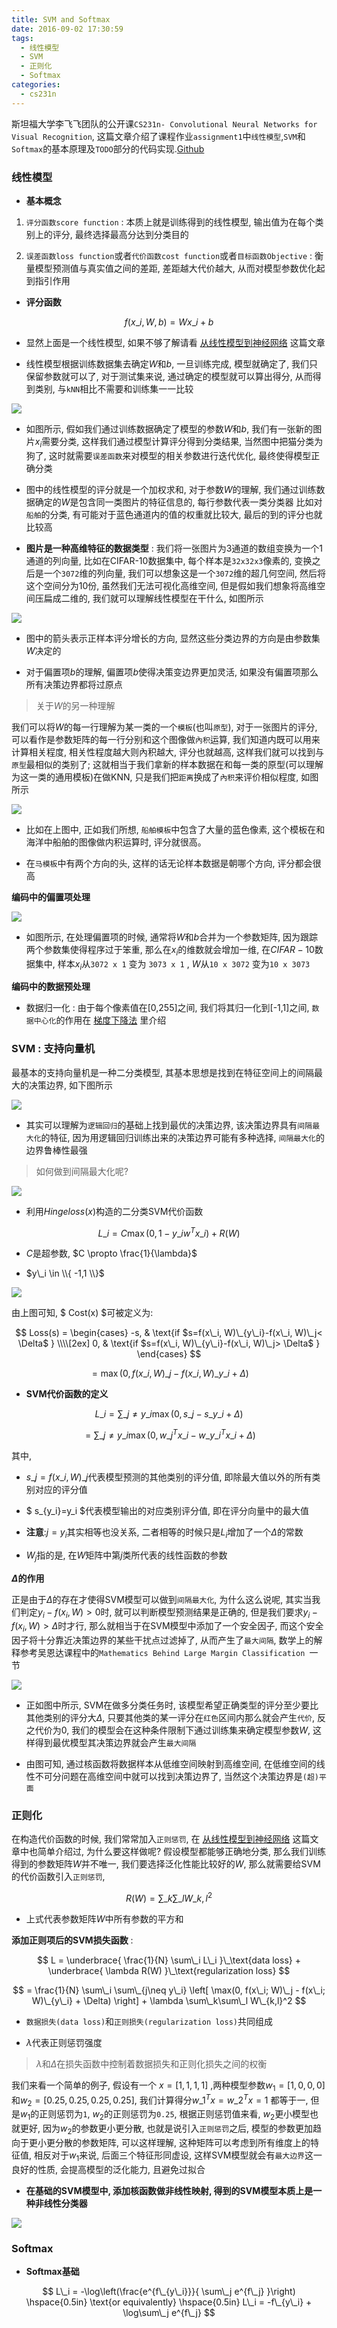 ```yaml
---
title: SVM and Softmax
date: 2016-09-02 17:30:59
tags:
  - 线性模型
  - SVM
  - 正则化
  - Softmax
categories:
  - cs231n
---
```

斯坦福大学李飞飞团队的公开课`CS231n- Convolutional Neural Networks for Visual Recognition`, 这篇文章介绍了课程作业`assignment1`中`线性模型`,`SVM`和`Softmax`的基本原理及`TODO`部分的代码实现.[Github](https://github.com/Simshang/CS231n)
<!--more-->

### **线性模型** 

- **基本概念**

1. `评分函数score function` : 本质上就是训练得到的线性模型, 输出值为在每个类别上的评分, 最终选择最高分达到分类目的

2. `误差函数loss function`或者`代价函数cost function`或者`目标函数Objective` : 衡量模型预测值与真实值之间的差距, 差距越大代价越大, 从而对模型参数优化起到指引作用

- **评分函数**

$$ f(x\_i, W, b) =  W x\_i + b $$

- 显然上面是一个线性模型, 如果不够了解请看 [从线性模型到神经网络](http://simtalk.cn/2016/08/23/%E4%BB%8E%E7%BA%BF%E6%80%A7%E6%A8%A1%E5%9E%8B%E5%88%B0%E7%A5%9E%E7%BB%8F%E7%BD%91%E7%BB%9C/) 这篇文章

- 线性模型根据训练数据集去确定$W$和$b$, 一旦训练完成, 模型就确定了, 我们只保留参数就可以了, 对于测试集来说, 通过确定的模型就可以算出得分, 从而得到类别, 与`kNN`相比不需要和训练集一一比较

![](/img/SVM-and-Softmax/imagemap.jpg)

- 如图所示, 假如我们通过训练数据确定了模型的参数$W$和$b$, 我们有一张新的图片$x_i$需要分类, 这样我们通过模型计算评分得到分类结果, 当然图中把猫分类为狗了, 这时就需要`误差函数`来对模型的相关参数进行迭代优化, 最终使得模型正确分类

- 图中的线性模型的评分就是一个加权求和, 对于参数$W$的理解, 我们通过训练数据确定的$W$是包含同一类图片的特征信息的, 每行参数代表一类分类器 比如对`船舶`的分类, 有可能对于蓝色通道内的值的权重就比较大, 最后的到的评分也就比较高

- **图片是一种高维特征的数据类型** : 我们将一张图片为3通道的数组变换为一个1通道的列向量, 比如在CIFAR-10数据集中, 每个样本是`32x32x3`像素的, 变换之后是一个`3072`维的列向量, 我们可以想象这是一个`3072`维的超几何空间, 然后将这个空间分为10份, 虽然我们无法可视化高维空间, 但是假如我们想象将高维空间压扁成二维的, 我们就可以理解线性模型在干什么, 如图所示

![](/img/SVM-and-Softmax/pixelspace.jpeg)

- 图中的箭头表示正样本评分增长的方向, 显然这些分类边界的方向是由参数集$W$决定的

- 对于偏置项$b$的理解, 偏置项$b$使得决策变边界更加灵活, 如果没有偏置项那么所有决策边界都将过原点 

> 关于$W$的另一种理解

我们可以将$W$的每一行理解为某一类的一个`模板`(也叫`原型`), 对于一张图片的评分, 可以看作是参数矩阵的每一行分别和这个图像做`內积`运算, 我们知道内既可以用来计算相关程度, 相关性程度越大则內积越大, 评分也就越高, 这样我们就可以找到与`原型`最相似的类别了; 这就相当于我们拿新的样本数据在和每一类的原型(可以理解为这一类的通用模板)在做KNN, 只是我们把`距离`换成了`內积`来评价相似程度, 如图所示

![](/img/SVM-and-Softmax/templates.jpg)

- 比如在上图中, 正如我们所想, `船舶模板`中包含了大量的蓝色像素, 这个模板在和海洋中船舶的图像做内积运算时, 评分就很高。

- 在`马模板`中有两个方向的头, 这样的话无论样本数据是朝哪个方向, 评分都会很高

**编码中的偏置项处理**

![](/img/SVM-and-Softmax/wb.jpeg)

- 如图所示, 在处理偏置项的时候, 通常将$W$和$b$合并为一个参数矩阵, 因为跟踪两个参数集使得程序过于笨重, 那么在$x_i$的维数就会增加一维, 在$CIFAR-10$数据集中, 样本$x_i$从`3072 x 1` 变为 `3073 x 1` , $W$从`10 x 3072` 变为`10 x 3073`

**编码中的数据预处理**

- 数据归一化 : 由于每个像素值在[0,255]之间, 我们将其归一化到[-1,1]之间, `数据中心化`的作用在 [梯度下降法]() 里介绍

### **SVM : 支持向量机**

最基本的支持向量机是一种二分类模型, 其基本思想是找到在特征空间上的间隔最大的决策边界, 如下图所示

![](/img/SVM-and-Softmax/hsvm.png)

- 其实可以理解为`逻辑回归`的基础上找到最优的决策边界, 该决策边界具有`间隔最大化`的特征, 因为用逻辑回归训练出来的决策边界可能有多种选择, `间隔最大化`的边界鲁棒性最强

> 如何做到间隔最大化呢?

![](/img/SVM-and-Softmax/svmloss.jpg)

- 利用$Hinge loss(x)$构造的二分类SVM代价函数

$$ L\_i = C \max(0, 1 - y\_i w^Tx\_i) + R(W) $$

- $C$是超参数, $C \propto \frac{1}{\lambda}$

- $y\_i \in \\{ -1,1 \\}$

![](/img/SVM-and-Softmax/LossFunctions.png)

由上图可知, $ Cost(x) $可被定义为:

$$
 Loss(s) =
    \begin{cases}
    -s,  & \text{if $s=f(x\_i, W)\_{y\_i}-f(x\_i, W)\_j< \Delta$ } \\\\[2ex]
    0,   & \text{if $s=f(x\_i, W)\_{y\_i}-f(x\_i, W)\_j> \Delta$ }
    \end{cases}
$$

$$ =\max(0, f(x\_i, W)\_j-f(x\_i, W)\_{y\_i} + \Delta) $$

- **SVM代价函数的定义**

$$ L\_i = \sum\_{j\neq y\_i} \max(0, s\_j - s\_{y\_i} + \Delta) $$

$$ = \sum\_{j\neq y\_i} \max(0, w\_j^T x\_i - w\_{y\_i}^T x\_i + \Delta) $$

其中, 

- $s\_j = f(x\_i, W)\_j$代表模型预测的其他类别的评分值, 即除最大值以外的所有类别对应的评分值

- $ s\_{y\_i}=y_i $代表模型输出的对应类别评分值, 即在评分向量中的最大值

- **注意**:$j = y_i$其实相等也没关系, 二者相等的时候只是$L_i$增加了一个$\Delta$的常数

- $W_j$指的是, 在$W$矩阵中第$j$类所代表的线性函数的参数

**$\Delta$的作用**

正是由于$\Delta$的存在才使得SVM模型可以做到`间隔最大化`, 为什么这么说呢, 其实当我们判定$y_i-f(x_i, W)> 0$时, 就可以判断模型预测结果是正确的, 但是我们要求$y_i-f(x_i, W)> \Delta$时才行, 那么就相当于在SVM模型中添加了一个安全因子, 而这个安全因子将十分靠近决策边界的某些干扰点过滤掉了, 从而产生了`最大间隔`, 数学上的解释参考吴恩达课程中的`Mathematics Behind Large Margin Classification `一节

![](/img/SVM-and-Softmax/margin.jpg)

- 正如图中所示, SVM在做多分类任务时, 该模型希望正确类型的评分至少要比其他类别的评分大$\Delta$, 只要其他类的某一评分在`红色`区间内那么就会产生`代价`, 反之代价为0, 我们的模型会在这种条件限制下通过训练集来确定模型参数$W$, 这样得到最优模型其决策边界就会产生`最大间隔`


- 由图可知, 通过核函数将数据样本从低维空间映射到高维空间, 在低维空间的线性不可分问题在高维空间中就可以找到决策边界了, 当然这个决策边界是`(超)平面`

### **正则化**

在构造代价函数的时候, 我们常常加入`正则惩罚`, 在 [从线性模型到神经网络](http://simtalk.cn/2016/08/23/%E4%BB%8E%E7%BA%BF%E6%80%A7%E6%A8%A1%E5%9E%8B%E5%88%B0%E7%A5%9E%E7%BB%8F%E7%BD%91%E7%BB%9C/) 这篇文章中也简单介绍过, 为什么要这样做呢? 假设模型都能够正确地分类, 那么我们训练得到的参数矩阵$W$并不唯一, 我们要选择泛化性能比较好的$W$, 那么就需要给SVM的代价函数引入`正则惩罚`, 

$$ R(W) = \sum\_k\sum\_l W\_{k,l}^2 $$

- 上式代表参数矩阵$W$中所有参数的平方和

**添加正则项后的SVM损失函数** : 

$$ L =  \underbrace{ \frac{1}{N} \sum\_i L\_i }\_\text{data loss} + \underbrace{ \lambda R(W) }\_\text{regularization loss}  $$

$$ = \frac{1}{N} \sum\_i \sum\_{j\neq y\_i} \left[ \max(0, f(x\_i; W)\_j - f(x\_i; W)\_{y\_i} + \Delta) \right] + \lambda \sum\_k\sum\_l W\_{k,l}^2 $$

- `数据损失(data loss)`和`正则损失(regularization loss)`共同组成

- $\lambda$代表正则惩罚强度

> $\lambda$和$\Delta$在损失函数中控制着数据损失和正则化损失之间的权衡

我们来看一个简单的例子, 假设有一个 $x = [1,1,1,1]$ ,两种模型参数$w_1 = [1,0,0,0]$和$w_2 = [0.25,0.25,0.25,0.25]$, 我们计算得分$w\_1^Tx = w\_2^Tx = 1$ 都等于一, 但是$w_1$的正则惩罚为`1`, $w_2$的正则惩罚为`0.25`, 根据正则惩罚值来看, $w_2$更小模型也就更好, 因为$w_2$的参数更小更分散, 也就是说引入`正则惩罚`之后, 模型的参数更加趋向于更小更分散的参数矩阵, 可以这样理解, 这种矩阵可以考虑到所有维度上的特征值, 相反对于$w_1$来说, 后面三个特征形同虚设, 这样SVM模型就会有`最大边界`这一良好的性质, 会提高模型的泛化能力, 且避免过拟合

- **在基础的SVM模型中, 添加核函数做非线性映射, 得到的SVM模型本质上是一种非线性分类器** 

![](/img/SVM-and-Softmax/nolsvm.png)

### **Softmax**

- **Softmax基础**

$$ L\_i = -\log\left(\frac{e^{f\_{y\_i}}}{ \sum\_j e^{f\_j} }\right) \hspace{0.5in} \text{or equivalently} \hspace{0.5in} L\_i = -f\_{y\_i} + \log\sum\_j e^{f\_j} $$


